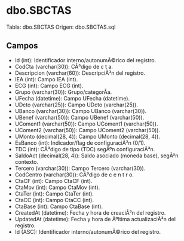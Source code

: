 ﻿# dbo.SBCTAS

Tabla: dbo.SBCTAS
Origen: dbo.SBCTAS.sql

## Campos

- Id (int): Identificador interno/autonumÃ©rico del registro.
- CodCta (varchar(30)): CÃ³digo de c t a.
- Descripcion (varchar(60)): DescripciÃ³n del registro.
- IEA (int): Campo IEA (int).
- ECG (int): Campo ECG (int).
- Grupo (varchar(30)): Grupo/categorÃ­a.
- UFecha (datetime): Campo UFecha (datetime).
- UDcto (varchar(25)): Campo UDcto (varchar(25)).
- UBanco (varchar(30)): Campo UBanco (varchar(30)).
- UBenef (varchar(50)): Campo UBenef (varchar(50)).
- UComent1 (varchar(50)): Campo UComent1 (varchar(50)).
- UComent2 (varchar(50)): Campo UComent2 (varchar(50)).
- UMonto (decimal(28, 4)): Campo UMonto (decimal(28, 4)).
- EsBanco (int): Indicador/flag de configuraciÃ³n (0/1).
- TDC (int): CÃ³digo de tipo (TDC) segÃºn configuraciÃ³n.
- SaldoAct (decimal(28, 4)): Saldo asociado (moneda base), segÃºn contexto.
- Tercero (varchar(30)): Campo Tercero (varchar(30)).
- CodCentro (varchar(30)): CÃ³digo de c e n t r o.
- CtaCF (int): Campo CtaCF (int).
- CtaMov (int): Campo CtaMov (int).
- CtaTer (int): Campo CtaTer (int).
- CtaCC (int): Campo CtaCC (int).
- CtaBase (int): Campo CtaBase (int).
- CreatedAt (datetime): Fecha y hora de creaciÃ³n del registro.
- UpdatedAt (datetime): Fecha y hora de Ãºltima actualizaciÃ³n del registro.
- Id (ASC): Identificador interno/autonumÃ©rico del registro.

